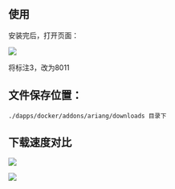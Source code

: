 ## 使用

安装完后，打开页面：

![](http://img02.shangguantv.com/pic/20191104144310.png)

将标注3，改为8011

## 文件保存位置：
    
    ./dapps/docker/addons/ariang/downloads 目录下

## 下载速度对比

![](https://i.loli.net/2019/11/04/RoxOCNnWEdaHFLw.png)

![](https://i.loli.net/2019/11/06/G5h1pMCSLD7RqQz.png)







